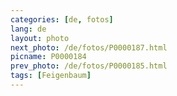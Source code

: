 ```yaml
---
categories: [de, fotos]
lang: de
layout: photo
next_photo: /de/fotos/P0000187.html
picname: P0000184
prev_photo: /de/fotos/P0000185.html
tags: [Feigenbaum]
---
```

